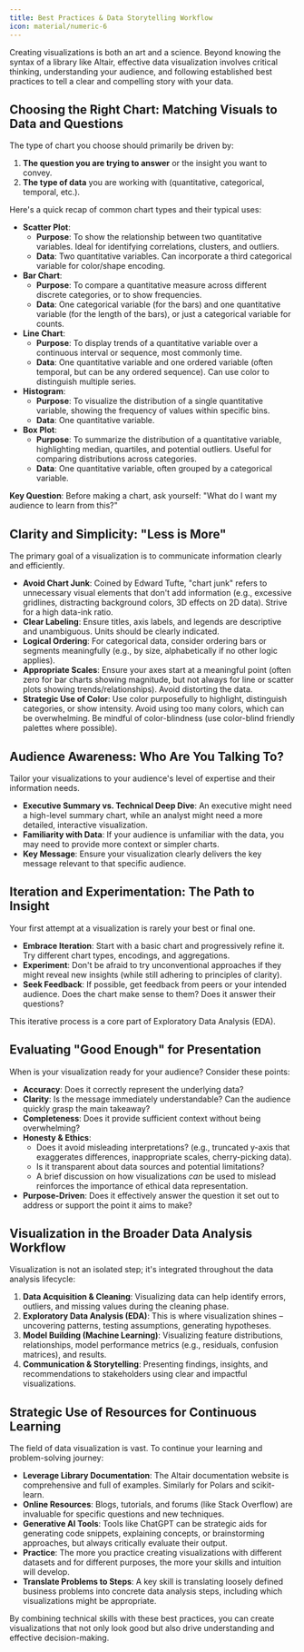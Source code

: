 ```yaml
---
title: Best Practices & Data Storytelling Workflow
icon: material/numeric-6 
---
```


Creating visualizations is both an art and a science. Beyond knowing the syntax of a library like Altair, effective data visualization involves critical thinking, understanding your audience, and following established best practices to tell a clear and compelling story with your data.

## Choosing the Right Chart: Matching Visuals to Data and Questions

The type of chart you choose should primarily be driven by:

1.  **The question you are trying to answer** or the insight you want to convey.
2.  **The type of data** you are working with (quantitative, categorical, temporal, etc.).

Here's a quick recap of common chart types and their typical uses:

* **Scatter Plot**:
    * **Purpose**: To show the relationship between two quantitative variables. Ideal for identifying correlations, clusters, and outliers.
    * **Data**: Two quantitative variables. Can incorporate a third categorical variable for color/shape encoding.
* **Bar Chart**:
    * **Purpose**: To compare a quantitative measure across different discrete categories, or to show frequencies.
    * **Data**: One categorical variable (for the bars) and one quantitative variable (for the length of the bars), or just a categorical variable for counts.
* **Line Chart**:
    * **Purpose**: To display trends of a quantitative variable over a continuous interval or sequence, most commonly time.
    * **Data**: One quantitative variable and one ordered variable (often temporal, but can be any ordered sequence). Can use color to distinguish multiple series.
* **Histogram**:
    * **Purpose**: To visualize the distribution of a single quantitative variable, showing the frequency of values within specific bins.
    * **Data**: One quantitative variable.
* **Box Plot**:
    * **Purpose**: To summarize the distribution of a quantitative variable, highlighting median, quartiles, and potential outliers. Useful for comparing distributions across categories.
    * **Data**: One quantitative variable, often grouped by a categorical variable.

**Key Question**: Before making a chart, ask yourself: "What do I want my audience to learn from this?"

## Clarity and Simplicity: "Less is More"

The primary goal of a visualization is to communicate information clearly and efficiently.

* **Avoid Chart Junk**: Coined by Edward Tufte, "chart junk" refers to unnecessary visual elements that don't add information (e.g., excessive gridlines, distracting background colors, 3D effects on 2D data). Strive for a high data-ink ratio.
* **Clear Labeling**: Ensure titles, axis labels, and legends are descriptive and unambiguous. Units should be clearly indicated.
* **Logical Ordering**: For categorical data, consider ordering bars or segments meaningfully (e.g., by size, alphabetically if no other logic applies).
* **Appropriate Scales**: Ensure your axes start at a meaningful point (often zero for bar charts showing magnitude, but not always for line or scatter plots showing trends/relationships). Avoid distorting the data.
* **Strategic Use of Color**: Use color purposefully to highlight, distinguish categories, or show intensity. Avoid using too many colors, which can be overwhelming. Be mindful of color-blindness (use color-blind friendly palettes where possible).

## Audience Awareness: Who Are You Talking To?

Tailor your visualizations to your audience's level of expertise and their information needs.

* **Executive Summary vs. Technical Deep Dive**: An executive might need a high-level summary chart, while an analyst might need a more detailed, interactive visualization.
* **Familiarity with Data**: If your audience is unfamiliar with the data, you may need to provide more context or simpler charts.
* **Key Message**: Ensure your visualization clearly delivers the key message relevant to that specific audience.

## Iteration and Experimentation: The Path to Insight

Your first attempt at a visualization is rarely your best or final one.

* **Embrace Iteration**: Start with a basic chart and progressively refine it. Try different chart types, encodings, and aggregations.
* **Experiment**: Don't be afraid to try unconventional approaches if they might reveal new insights (while still adhering to principles of clarity).
* **Seek Feedback**: If possible, get feedback from peers or your intended audience. Does the chart make sense to them? Does it answer their questions?

This iterative process is a core part of Exploratory Data Analysis (EDA).

## Evaluating "Good Enough" for Presentation

When is your visualization ready for your audience? Consider these points:

* **Accuracy**: Does it correctly represent the underlying data?
* **Clarity**: Is the message immediately understandable? Can the audience quickly grasp the main takeaway?
* **Completeness**: Does it provide sufficient context without being overwhelming?
* **Honesty & Ethics**:
    * Does it avoid misleading interpretations? (e.g., truncated y-axis that exaggerates differences, inappropriate scales, cherry-picking data).
    * Is it transparent about data sources and potential limitations?
    * A brief discussion on how visualizations *can* be used to mislead reinforces the importance of ethical data representation.
* **Purpose-Driven**: Does it effectively answer the question it set out to address or support the point it aims to make?

## Visualization in the Broader Data Analysis Workflow

Visualization is not an isolated step; it's integrated throughout the data analysis lifecycle:

1.  **Data Acquisition & Cleaning**: Visualizing data can help identify errors, outliers, and missing values during the cleaning phase.
2.  **Exploratory Data Analysis (EDA)**: This is where visualization shines – uncovering patterns, testing assumptions, generating hypotheses.
3.  **Model Building (Machine Learning)**: Visualizing feature distributions, relationships, model performance metrics (e.g., residuals, confusion matrices), and results.
4.  **Communication & Storytelling**: Presenting findings, insights, and recommendations to stakeholders using clear and impactful visualizations.

## Strategic Use of Resources for Continuous Learning

The field of data visualization is vast. To continue your learning and problem-solving journey:

* **Leverage Library Documentation**: The Altair documentation website is comprehensive and full of examples. Similarly for Polars and scikit-learn.
* **Online Resources**: Blogs, tutorials, and forums (like Stack Overflow) are invaluable for specific questions and new techniques.
* **Generative AI Tools**: Tools like ChatGPT can be strategic aids for generating code snippets, explaining concepts, or brainstorming approaches, but always critically evaluate their output.
* **Practice**: The more you practice creating visualizations with different datasets and for different purposes, the more your skills and intuition will develop.
* **Translate Problems to Steps**: A key skill is translating loosely defined business problems into concrete data analysis steps, including which visualizations might be appropriate.

By combining technical skills with these best practices, you can create visualizations that not only look good but also drive understanding and effective decision-making.
```
